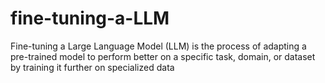 # fine-tuning-a-LLM
Fine-tuning a Large Language Model (LLM) is the process of adapting a pre-trained model to perform better on a specific task, domain, or dataset by training it further on specialized data
